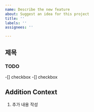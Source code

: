 ```yaml
---
name: Describe the new feature
about: Suggest an idea for this project
title: ''
labels: ''
assignees: ''

---
```


## 제목

### TODO
-[] checkbox
  -[] checkbox

## Addition Context
1. 추가 내용 작성
